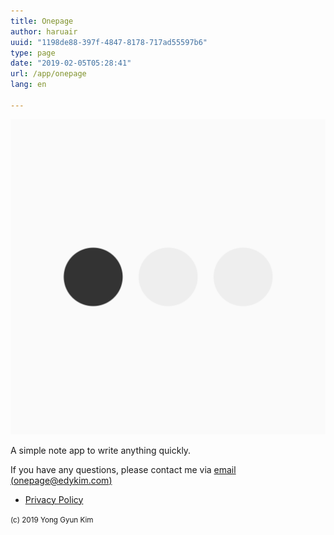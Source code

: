 ```yaml
---
title: Onepage
author: haruair
uuid: "1198de88-397f-4847-8178-717ad55597b6"
type: page
date: "2019-02-05T05:28:41"
url: /app/onepage
lang: en

---
```


![](icon.png)

A simple note app to write anything quickly.

If you have any questions, please contact me via [email (onepage@edykim.com)](mailto:onepage@edykim.com)

- [Privacy Policy](/app/onepage/privacy-policy)

<small>(c) 2019 Yong Gyun Kim</small>
